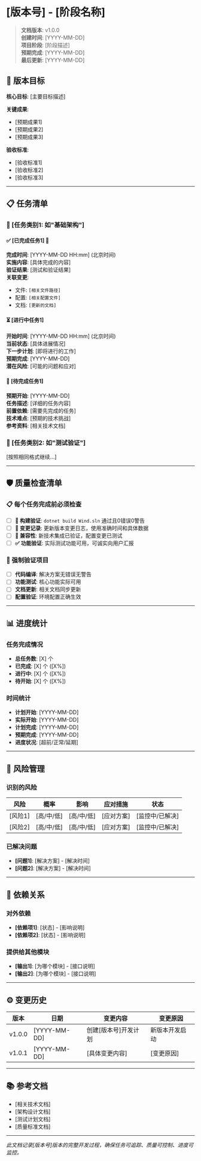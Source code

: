 # [版本号] - [阶段名称]

> **文档版本**: v1.0.0  
> **创建时间**: [YYYY-MM-DD]  
> **项目阶段**: [阶段描述]  
> **预期完成**: [YYYY-MM-DD]  
> **最后更新**: [YYYY-MM-DD]  

## 🎯 版本目标

**核心目标**: [主要目标描述]

**关键成果**:
- [预期成果1]
- [预期成果2] 
- [预期成果3]

**验收标准**:
- [验收标准1]
- [验收标准2]
- [验收标准3]

---

## 📋 任务清单

### 🔧 [任务类别1: 如"基础架构"]

#### ✅ [已完成任务1] 🧪
**完成时间**: [YYYY-MM-DD HH:mm] (北京时间)  
**实施内容**: [具体完成的内容]  
**验证结果**: [测试和验证结果]  
**关联变更**: 
- 文件: `[相关文件路径]`
- 配置: `[相关配置文件]`
- 文档: `[更新的文档]`

#### ⏳ [进行中任务1]
**开始时间**: [YYYY-MM-DD HH:mm] (北京时间)  
**当前状态**: [具体进展情况]  
**下一步计划**: [即将进行的工作]  
**预期完成**: [YYYY-MM-DD]  
**潜在风险**: [可能的问题和应对]

#### 📅 [待完成任务1]
**预期开始**: [YYYY-MM-DD]  
**任务描述**: [详细的任务内容]  
**前置依赖**: [需要先完成的任务]  
**技术难点**: [预期的技术挑战]  
**参考资料**: [相关技术文档]

### 🧪 [任务类别2: 如"测试验证"]

[按照相同格式继续...]

---

## 🛡️ 质量检查清单

### 📋 每个任务完成前必须检查
- [ ] **🔧 构建验证**: `dotnet build Wind.sln` 通过且0错误0警告
- [ ] **📝 变更记录**: 更新版本变更日志，使用准确时间和具体数据
- [ ] **🔗 兼容性**: 新技术集成已验证，配置变更已测试
- [ ] **✅ 功能验证**: 实际测试功能可用，可诚实向用户汇报

### 🚨 强制验证项目
- [ ] **代码编译**: 解决方案无错误无警告
- [ ] **功能测试**: 核心功能实际可用
- [ ] **文档更新**: 相关文档同步更新
- [ ] **配置验证**: 环境配置正确生效

---

## 📊 进度统计

### 任务完成情况
- **总任务数**: [X] 个
- **已完成**: [X] 个 ([X%])
- **进行中**: [X] 个 ([X%])  
- **待开始**: [X] 个 ([X%])

### 时间统计
- **计划开始**: [YYYY-MM-DD]
- **实际开始**: [YYYY-MM-DD]
- **计划完成**: [YYYY-MM-DD]
- **预期完成**: [YYYY-MM-DD]
- **进度状况**: [超前/正常/延期]

---

## 🚨 风险管理

### 识别的风险
| 风险 | 概率 | 影响 | 应对措施 | 状态 |
|------|------|------|----------|------|
| [风险1] | [高/中/低] | [高/中/低] | [应对方案] | [监控中/已解决] |
| [风险2] | [高/中/低] | [高/中/低] | [应对方案] | [监控中/已解决] |

### 已解决问题
- **[问题1]**: [解决方案] - [解决时间]
- **[问题2]**: [解决方案] - [解决时间]

---

## 🔗 依赖关系

### 对外依赖
- **[依赖项1]**: [状态] - [影响说明]
- **[依赖项2]**: [状态] - [影响说明]

### 提供给其他模块
- **[输出1]**: [为哪个模块] - [接口说明]
- **[输出2]**: [为哪个模块] - [接口说明]

---

## ⚙️ 变更历史

| 版本 | 日期 | 变更内容 | 变更原因 |
|------|------|----------|----------|
| v1.0.0 | [YYYY-MM-DD] | 创建[版本号]开发计划 | 新版本开发启动 |
| v1.0.1 | [YYYY-MM-DD] | [具体变更内容] | [变更原因] |

---

## 📚 参考文档

- [相关技术文档]
- [架构设计文档]
- [测试计划文档]
- [质量标准文档]

---

*此文档记录[版本号]版本的完整开发过程，确保任务可追踪、质量可控制、进度可监控。*